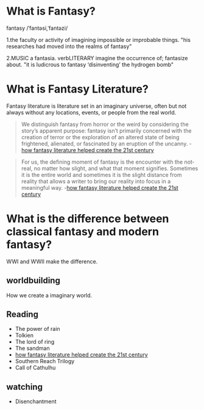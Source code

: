 # What is Fantasy?
fantasy
/ˈfantəsi,ˈfantəzi/

1.the faculty or activity of imagining impossible or improbable things.
"his researches had moved into the realms of fantasy"

2.MUSIC
a fantasia.
verbLITERARY
imagine the occurrence of; fantasize about.
"it is ludicrous to fantasy ‘disinventing’ the hydrogen bomb"

# What is Fantasy Literature?
Fantasy literature is literature set in an imaginary universe, often but not always without any locations, events, or people from the real world.

> We distinguish fantasy from horror or the weird by considering the story’s apparent purpose: fantasy isn’t primarily concerned with the creation of terror or the exploration of an altered state of being frightened, alienated, or fascinated by an eruption of the uncanny. -[how fantasy literature helped create the 21st century](https://electricliterature.com/jeff-ann-vandermeer-modern-fantasy/)

> For us, the defining moment of fantasy is the encounter with the not-real, no matter how slight, and what that moment signifies. Sometimes it is the entire world and sometimes it is the slight distance from reality that allows a writer to bring our reality into focus in a meaningful way. -[how fantasy literature helped create the 21st century](https://electricliterature.com/jeff-ann-vandermeer-modern-fantasy/)

# What is the difference between classical fantasy and modern fantasy?
WWI and WWII make the difference.

## worldbuilding
How we create a imaginary world.

## Reading
* The power of rain
* Tolkien
* The lord of ring
* The sandman
* [how fantasy literature helped create the 21st century](https://electricliterature.com/jeff-ann-vandermeer-modern-fantasy/)
* Southern Reach Trilogy
* Call of Cathulhu

## watching
* Disenchantment
